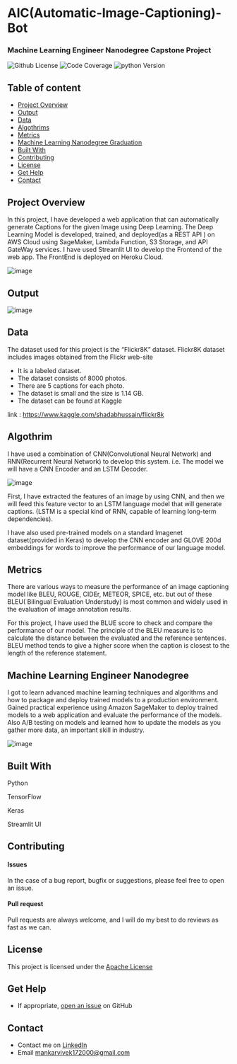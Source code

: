 
# AIC(Automatic-Image-Captioning)- Bot
### Machine Learning Engineer Nanodegree Capstone Project 

![Github License](https://img.shields.io/aur/license/android-studio)
![Code Coverage](https://img.shields.io/badge/coverage-80%25-green)
![python Version](https://img.shields.io/pypi/pyversions/Django)
 
## Table of content

- [Project Overview ](#Project-Overview )
- [Output](#Output)
- [Data](#Data) 
- [Algothrims](#Algothrims)
- [Metrics](#Metrics)
- [Machine Learning Nanodegree Graduation](#Machine-Learning-Engineer-Nanodegree)
- [Built With](#built-with)
- [Contributing](#contributing)
- [License](#license)
- [Get Help](#get-help)
- [Contact](#contact)


## Project Overview

In this project, I have developed a  web application that can automatically generate Captions for the given Image using Deep Learning. The Deep Learning Model is developed, trained, and deployed(as a REST API ) on AWS Cloud using  SageMaker, Lambda Function, S3 Storage, and API GateWay services. I have used Streamlit UI to develop the Frontend of the web app. The FrontEnd is deployed on Heroku Cloud.

![image](https://user-images.githubusercontent.com/53163419/111028394-672ec080-841c-11eb-9a1b-2a4c3b1d1374.png)




## Output 
 
![image](https://user-images.githubusercontent.com/53163419/111025710-f8e20200-840b-11eb-9146-5804ec82e4c7.png)




## Data 

The dataset used for this project is the “Flickr8K” dataset. Flickr8K dataset includes images obtained from the Flickr web-site
 - It is a labeled dataset. 
 - The dataset consists of 8000 photos.
 - There are 5 captions for each photo.
 - The dataset is small and the size is 1.14 GB.
 - The dataset can be found at Kaggle

link : https://www.kaggle.com/shadabhussain/flickr8k

## Algothrim

I have used a combination of CNN(Convolutional Neural Network) and RNN(Recurrent Neural Network) to develop this system. i.e. The model we will have a CNN Encoder and an LSTM Decoder.

![image](https://user-images.githubusercontent.com/53163419/110330610-f8302100-8043-11eb-8534-bbc082af77c9.png)


First, I have extracted the features of an image by using CNN, and then we will feed this feature vector to an LSTM language model that will generate captions.  (LSTM is a special kind of RNN, capable of learning long-term dependencies). 

I have also used pre-trained models on a standard Imagenet dataset(provided in Keras) to develop the CNN encoder and GLOVE 200d embeddings for words to improve the performance of our language model.

 
## Metrics

There are various ways to measure the performance of an image captioning model like BLEU, ROUGE, CIDEr, METEOR, SPICE, etc. but out of these BLEU( Bilingual Evaluation Understudy) is most common and widely used in the evaluation of image annotation results. 


For this project, I have used the BLUE score to check and compare the performance of our model. The principle of the BLEU measure is to calculate the distance between the evaluated and the reference sentences. BLEU method tends to give a higher score when the caption is closest to the length of the reference statement.


## Machine Learning Engineer Nanodegree 

I got to learn advanced machine learning techniques and algorithms and how to package and deploy trained models to a production environment. Gained practical experience using Amazon SageMaker to deploy trained models to a web application and evaluate the performance of the models. Also A/B testing on models and learned how to update the models as you gather more data, an important skill in industry. 

![image](https://user-images.githubusercontent.com/53163419/111025524-b23fd800-840a-11eb-8f0f-885a85f234cf.png)




## Built With

Python

TensorFlow 

Keras 

Streamlit UI


## Contributing

#### Issues
In the case of a bug report, bugfix or suggestions, please feel free to open an issue.

#### Pull request
Pull requests are always welcome, and I will do my best to do reviews as fast as we can.


## License

This project is licensed under the [Apache License](https://github.com/Vivek1258/Django-Ecommerce-website-backend/blob/main/LICENSE)

## Get Help

- If appropriate, [open an issue](https://github.com/Vivek1258/End-to-end-deep-learning-project-Tell-me-about-the-image/issues) on GitHub

## Contact 

- Contact me on [LinkedIn](https://www.linkedin.com/in/vivek-mankar-182735184/) 
- Email mankarvivek172000@gmail.com
 

